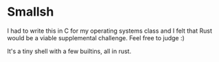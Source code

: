 # Smallsh

I had to write this in C for my operating systems class and I felt that Rust would be a viable supplemental challenge. Feel free to judge :)

It's a tiny shell with a few builtins, all in rust.
